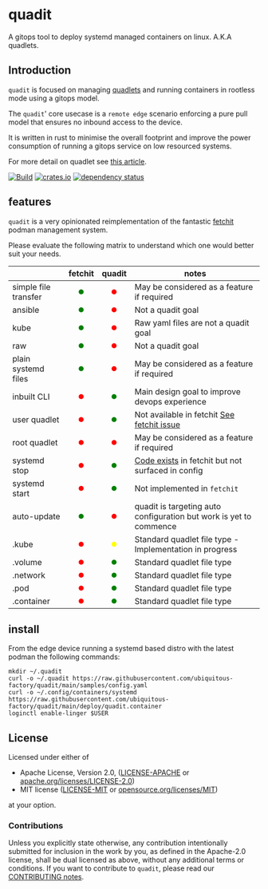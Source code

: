 # quadit

A gitops tool to deploy systemd managed containers on linux. A.K.A quadlets.

## Introduction

`quadit` is focused on managing [quadlets](https://docs.podman.io/en/latest/markdown/podman-systemd.unit.5.html) and running containers in rootless mode using a gitops model.

The `quadit`' core usecase is a `remote edge` scenario enforcing a pure pull model that ensures no inbound access to the device.   

It is written in rust to minimise the overall footprint and improve the power consumption of running a gitops service on low resourced systems.

For more detail on quadlet see [this article](https://www.redhat.com/sysadmin/quadlet-podman). 

[![Build](https://github.com/ubiquitous-factory/quadit/actions/workflows/build.yml/badge.svg)](https://github.com/ubiquitous-factory/quadit/actions/workflows/build.yml)
[![crates.io](https://img.shields.io/crates/v/quadit.svg)](https://crates.io/crates/quadit)
[![dependency status](https://deps.rs/repo/github/ubiquitous-factory/quadit/status.svg)](https://deps.rs/repo/github/ubiquitous-factory/quadit)

## features

`quadit` is a very opinionated reimplementation of the fantastic [fetchit](https://github.com/containers/fetchit) podman management system. 

Please evaluate the following matrix to understand which one would better suit your needs.

||fetchit|quadit|notes|
|---|---|---|---|
|simple file transfer|<div class="greencircle"></div>|<div class="redcircle"></div>|May be considered as a feature if required|
|ansible|<div class="greencircle"></div>|<div class="redcircle"></div>|Not a quadit goal|
|kube|<div class="greencircle"></div>|<div class="redcircle"></div>|Raw yaml files are not a quadit goal|
|raw|<div class="greencircle"></div>|<div class="redcircle"></div>|Not a quadit goal|
|plain systemd files|<div class="greencircle"></div>|<div class="redcircle"></div>|May be considered as a feature if required|
|inbuilt CLI|<div class="redcircle"></div>|<div class="greencircle"></div>|Main design goal to improve devops experience|
|user quadlet|<div class="redcircle"></div>|<div class="greencircle"></div>|Not available in fetchit [See fetchit issue](https://github.com/containers/fetchit/issues/311)|
|root quadlet|<div class="redcircle"></div>|<div class="redcircle"></div>|May be considered as a feature if required|
|systemd stop|<div class="redcircle"></div>|<div class="greencircle"></div>|[Code exists](https://github.com/containers/fetchit/blob/main/method_containers/systemd/systemd-script#L51) in fetchit but not surfaced in config|
|systemd start|<div class="redcircle"></div>|<div class="greencircle"></div>|Not implemented in `fetchit`|
|auto-update|<div class="greencircle"></div>|<div class="redcircle"></div>|quadit is targeting auto configuration but work is yet to commence|
|.kube|<div class="redcircle"></div>|<div class="yellowcircle"></div>|Standard quadlet file type - Implementation in progress|
|.volume|<div class="redcircle"></div>|<div class="greencircle"></div>|Standard quadlet file type|
|.network|<div class="redcircle"></div>|<div class="greencircle"></div>|Standard quadlet file type|
|.pod|<div class="redcircle"></div>|<div class="greencircle"></div>|Standard quadlet file type|
|.container|<div class="redcircle"></div>|<div class="greencircle"></div>|Standard quadlet file type|


## install

From the edge device running a systemd based distro with the latest podman the following commands:
```
mkdir ~/.quadit
curl -o ~/.quadit https://raw.githubusercontent.com/ubiquitous-factory/quadit/main/samples/config.yaml
curl -o ~/.config/containers/systemd https://raw.githubusercontent.com/ubiquitous-factory/quadit/main/deploy/quadit.container
loginctl enable-linger $USER
```

## License

Licensed under either of

* Apache License, Version 2.0, ([LICENSE-APACHE](LICENSE-APACHE) or [apache.org/licenses/LICENSE-2.0](https://www.apache.org/licenses/LICENSE-2.0))
* MIT license ([LICENSE-MIT](LICENSE-MIT) or [opensource.org/licenses/MIT](https://opensource.org/licenses/MIT))

at your option.


### Contributions

Unless you explicitly state otherwise, any contribution intentionally
submitted for inclusion in the work by you, as defined in the Apache-2.0
license, shall be dual licensed as above, without any additional terms or
conditions.
If you want to contribute to `quadit`, please read our [CONTRIBUTING notes].

[CONTRIBUTING notes]: CONTRIBUTING.md


<style>
    .redcircle {
     width: 10px; 
            height: 10px; 
            background-color: red; 
            border-radius: 50%; 
            margin: auto;
            } 
    .greencircle {
width: 10px; 
            height: 10px; 
            background-color: green; 
            border-radius: 50%; 
            margin: auto;
    } 
    .yellowcircle {
width: 10px; 
            height: 10px; 
            background-color: yellow; 
            border-radius: 50%; 
            margin: auto;
    } 
    </style>